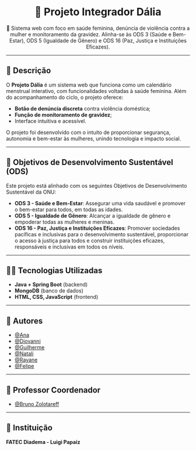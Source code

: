 <h1 align="center">🌸 Projeto Integrador Dália</h1>

<p align="center">
  🔎 Sistema web com foco em saúde feminina, denúncia de violência contra a mulher e monitoramento da gravidez. Alinha-se às ODS 3 (Saúde e Bem-Estar), ODS 5 (Igualdade de Gênero) e ODS 16 (Paz, Justiça e Instituições Eficazes).
</p>

---

## 📌 Descrição

O **Projeto Dália** é um sistema web que funciona como um calendário menstrual interativo, com funcionalidades voltadas à saúde feminina. Além do acompanhamento do ciclo, o projeto oferece:

- **Botão de denúncia discreta** contra violência doméstica;
- **Função de monitoramento de gravidez**;
- Interface intuitiva e acessível.

O projeto foi desenvolvido com o intuito de proporcionar segurança, autonomia e bem-estar às mulheres, unindo tecnologia e impacto social.

---

## 🎯 Objetivos de Desenvolvimento Sustentável (ODS)

Este projeto está alinhado com os seguintes Objetivos de Desenvolvimento Sustentável da ONU:

- **ODS 3 - Saúde e Bem-Estar**: Assegurar uma vida saudável e promover o bem-estar para todos, em todas as idades.
- **ODS 5 - Igualdade de Gênero**: Alcançar a igualdade de gênero e empoderar todas as mulheres e meninas.
- **ODS 16 - Paz, Justiça e Instituições Eficazes**: Promover sociedades pacíficas e inclusivas para o desenvolvimento sustentável, proporcionar o acesso à justiça para todos e construir instituições eficazes, responsáveis e inclusivas em todos os níveis.

---

## 🧑‍💻 Tecnologias Utilizadas

- **Java + Spring Boot** (backend)
- **MongoDB** (banco de dados)
- **HTML, CSS, JavaScript** (frontend)

---

## 👥 Autores

- [@Ana](https://github.com/ana-bia07)
- [@Diovanni](https://github.com/)
- [@Guilherme](https://github.com/GuilhermeSouza198)
- [@Natali](https://github.com/nouveauromance)
- [@Rayane](https://github.com/RayaneBarrosM)
- [@Felipe](https://github.com/FelipeLan)

--- 

## 👤 Professor Coordenador

- [@Bruno Zolotareff](https://github.com/bzsantos)

---

## 📍 Instituição

**FATEC Diadema - Luigi Papaiz**
